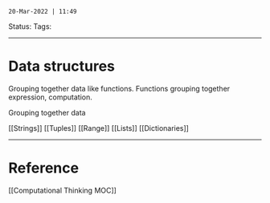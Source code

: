 `20-Mar-2022 | 11:49`

Status: 
Tags:

---
# Data structures

Grouping together data like functions. Functions grouping together expression, computation. 

Grouping together data

[[Strings]]
[[Tuples]] 
[[Range]]
[[Lists]]
[[Dictionaries]]



---
# Reference

[[Computational Thinking MOC]]